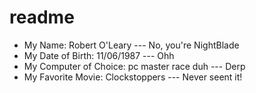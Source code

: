 # readme

- My Name: Robert O'Leary --- No, you're NightBlade
- My Date of Birth: 11/06/1987 --- Ohh
- My Computer of Choice: pc master race duh --- Derp
- My Favorite Movie: Clockstoppers --- Never seent it!
